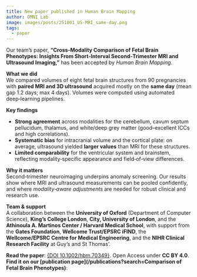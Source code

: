 ```yaml
---
title: New paper published in Human Brain Mapping
author: OMNI Lab
image: images/posts/251001_US-MRI_same-day.png
tags:
  - paper
---
```


Our team’s paper, **“Cross‑Modality Comparison of Fetal Brain Phenotypes: Insights From Short‑Interval Second‑Trimester MRI and Ultrasound Imaging,”** has been accepted by _Human Brain Mapping_.

**What we did**  
We compared volumes of eight fetal brain structures from 90 pregnancies with **paired MRI and 3D ultrasound** acquired mostly on the **same day** (mean gap 1.2 days; max 4 days). Volumes were computed using automated deep‑learning pipelines.

**Key findings**

- **Strong agreement** across modalities for the cerebellum, cavum septum pellucidum, thalamus, and white/deep grey matter (good–excellent ICCs and high correlations).
- **Systematic bias** for intracranial volume and the cortical plate: on average, ultrasound yielded **larger values** than MRI for these structures.
- **Limited comparability** for the ventricular system and brainstem, reflecting modality‑specific appearance and field‑of‑view differences.

**Why it matters**  
Second‑trimester neuroimaging underpins anomaly screening. Our results show where MRI and ultrasound measurements can be pooled confidently, and where _modality‑aware adjustments_ are needed for robust clinical and research use.

**Team & support**  
A collaboration between the **University of Oxford** (Department of Computer Science), **King’s College London**, **City, University of London**, and the **Athinoula A. Martinos Center / Harvard Medical School**, with support from the **Gates Foundation**, **Wellcome Trust/EPSRC iFIND**, the **Wellcome/EPSRC Centre for Medical Engineering**, and the **NIHR Clinical Research Facility** at Guy’s and St Thomas’.

**Read the paper**: [{DOI 10.1002/hbm.70349}](https://doi.org/10.1002/hbm.70349). Open Access under **CC BY 4.0**.
**Find it on our [publication page](/publications?search=Comparison of Fetal Brain Phenotypes)**:
